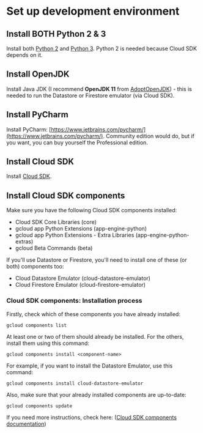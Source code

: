 # Set up development environment

## Install BOTH Python 2 & 3

Install both [Python 2](https://www.python.org/downloads/) and [Python 3](https://www.python.org/). Python 2 is needed 
because Cloud SDK depends on it.

## Install OpenJDK

Install Java JDK (I recommend **OpenJDK 11** from [AdoptOpenJDK](https://adoptopenjdk.net/)) - this is needed to run the 
Datastore or Firestore emulator (via Cloud SDK).

## Install PyCharm

Install PyCharm: [https://www.jetbrains.com/pycharm/](https://www.jetbrains.com/pycharm/). Community edition would do, 
but if you want, you can buy yourself the Professional edition.

## Install Cloud SDK

Install [Cloud SDK](https://cloud.google.com/sdk/docs/quickstarts).

## Install Cloud SDK components

Make sure you have the following Cloud SDK components installed:

- Cloud SDK Core Libraries (core)
- gcloud app Python Extensions (app-engine-python)
- gcloud app Python Extensions - Extra Libraries (app-engine-python-extras)
- gcloud Beta Commands (beta)

If you'll use Datastore or Firestore, you'll need to install one of these (or both) components too:

- Cloud Datastore Emulator (cloud-datastore-emulator)
- Cloud Firestore Emulator (cloud-firestore-emulator)

### Cloud SDK components: Installation process

Firstly, check which of these components you have already installed:

    gcloud components list

At least one or two of them should already be installed. For the others, install them using this command:

    gcloud components install <component-name>

For example, if you want to install the Datastore Emulator, use this command:

    gcloud components install cloud-datastore-emulator

Also, make sure that your already installed components are up-to-date:

    gcloud components update

If you need more instructions, check here: ([Cloud SDK components documentation](https://cloud.google.com/sdk/docs/components))

